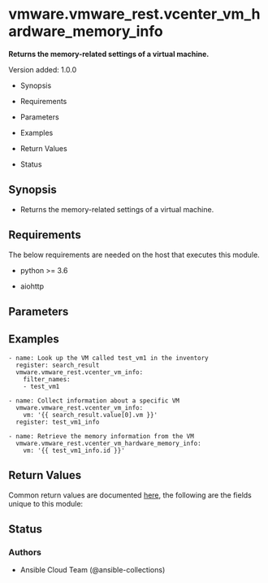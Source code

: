 # vmware.vmware_rest.vcenter_vm_hardware_memory_info

**Returns the memory-related settings of a virtual machine.**

Version added: 1.0.0


* Synopsis


* Requirements


* Parameters


* Examples


* Return Values


* Status

## Synopsis


* Returns the memory-related settings of a virtual machine.

## Requirements

The below requirements are needed on the host that executes this
module.


* python >= 3.6


* aiohttp

## Parameters

## Examples

```
- name: Look up the VM called test_vm1 in the inventory
  register: search_result
  vmware.vmware_rest.vcenter_vm_info:
    filter_names:
    - test_vm1

- name: Collect information about a specific VM
  vmware.vmware_rest.vcenter_vm_info:
    vm: '{{ search_result.value[0].vm }}'
  register: test_vm1_info

- name: Retrieve the memory information from the VM
  vmware.vmware_rest.vcenter_vm_hardware_memory_info:
    vm: '{{ test_vm1_info.id }}'
```

## Return Values

Common return values are documented [here](https://docs.ansible.com/ansible/latest/reference_appendices/common_return_values.html#common-return-values),
the following are the fields unique to this module:

## Status

### Authors


* Ansible Cloud Team (@ansible-collections)

